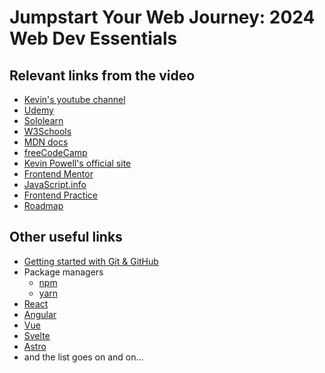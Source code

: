 # Jumpstart Your Web Journey: 2024 Web Dev Essentials

## Relevant links from the video

- [Kevin's youtube channel](https://www.youtube.com/@KevinPowell)
- [Udemy](https://www.udemy.com/)
- [Sololearn](https://www.sololearn.com/en/)
- [W3Schools](https://www.w3schools.com/)
- [MDN docs](https://developer.mozilla.org/en-US/)
- [freeCodeCamp](https://www.freecodecamp.org/)
- [Kevin Powell's official site](https://www.kevinpowell.co/)
- [Frontend Mentor](https://www.frontendmentor.io/challenges)
- [JavaScript.info](https://javascript.info/)
- [Frontend Practice](https://www.frontendpractice.com/)
- [Roadmap](https://roadmap.sh/)

## Other useful links

- [Getting started with Git & GitHub](https://www.freecodecamp.org/news/introduction-to-git-and-github/)
- Package managers
  - [npm](https://nodesource.com/blog/an-absolute-beginners-guide-to-using-npm/)
  - [yarn](https://yarnpkg.com/en/docs/getting-started)
- [React](https://react.dev/)
- [Angular](https://angular.io/)
- [Vue](https://vuejs.org/)
- [Svelte](https://svelte.dev/)
- [Astro](https://astro.build/)
- and the list goes on and on...
